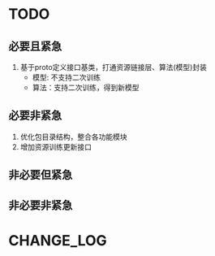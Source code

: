 # TODO
## 必要且紧急
1. 基于proto定义接口基类，打通资源链接层、算法(模型)封装
    - 模型: 不支持二次训练
    - 算法：支持二次训练，得到新模型

## 必要非紧急
1. 优化包目录结构，整合各功能模块
2. 增加资源训练更新接口

## 非必要但紧急

## 非必要非紧急

# CHANGE_LOG
